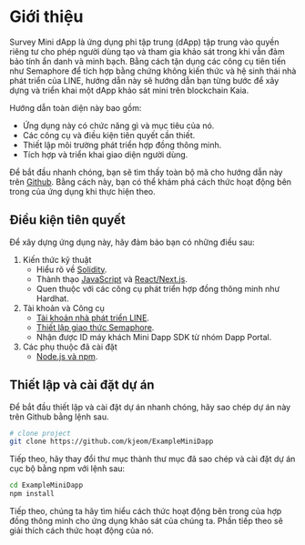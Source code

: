 # Giới thiệu

Survey Mini dApp là ứng dụng phi tập trung (dApp) tập trung vào quyền riêng tư cho phép người dùng tạo và tham gia khảo sát trong khi vẫn đảm bảo tính ẩn danh và minh bạch. Bằng cách tận dụng các công cụ tiên tiến như Semaphore để tích hợp bằng chứng không kiến thức và hệ sinh thái nhà phát triển của LINE, hướng dẫn này sẽ hướng dẫn bạn từng bước để xây dựng và triển khai một dApp khảo sát mini trên blockchain Kaia.

Hướng dẫn toàn diện này bao gồm:

 - Ứng dụng này có chức năng gì và mục tiêu của nó.
 - Các công cụ và điều kiện tiên quyết cần thiết.
 - Thiết lập môi trường phát triển hợp đồng thông minh.
 - Tích hợp và triển khai giao diện người dùng.

Để bắt đầu nhanh chóng, bạn sẽ tìm thấy toàn bộ mã cho hướng dẫn này trên [Github](https://github.com/kjeom/ExampleMiniDapp). Bằng cách này, bạn có thể khám phá cách thức hoạt động bên trong của ứng dụng khi thực hiện theo.

## Điều kiện tiên quyết <a id="prerequisite"></a>

Để xây dựng ứng dụng này, hãy đảm bảo bạn có những điều sau:

1. Kiến thức kỹ thuật
    - Hiểu rõ về [Solidity](https://www.tutorialspoint.com/solidity/index.htm).
    - Thành thạo [JavaScript](https://www.w3schools.com/js/default.asp) và [React/Next.js](https://www.w3schools.com/REACT/DEFAULT.ASP).
    - Quen thuộc với các công cụ phát triển hợp đồng thông minh như Hardhat.
2. Tài khoản và Công cụ
    - [Tài khoản nhà phát triển LINE](https://developers.line.biz/en/).
    - [Thiết lập giao thức Semaphore](https://docs.semaphore.pse.dev/getting-started).
    - Nhận được ID máy khách Mini Dapp SDK từ nhóm Dapp Portal.
3. Các phụ thuộc đã cài đặt
    - [Node.js và npm](https://docs.npmjs.com/downloading-and-installing-node-js-and-npm).

## Thiết lập và cài đặt dự án <a id="project-setup-installation"></a>

Để bắt đầu thiết lập và cài đặt dự án nhanh chóng, hãy sao chép dự án này trên Github bằng lệnh sau.

```bash
# clone project
git clone https://github.com/kjeom/ExampleMiniDapp
```

Tiếp theo, hãy thay đổi thư mục thành thư mục đã sao chép và cài đặt dự án cục bộ bằng npm với lệnh sau:

```bash
cd ExampleMiniDapp
npm install
```

Tiếp theo, chúng ta hãy tìm hiểu cách thức hoạt động bên trong của hợp đồng thông minh cho ứng dụng khảo sát của chúng ta. Phần tiếp theo sẽ giải thích cách thức hoạt động của nó.

